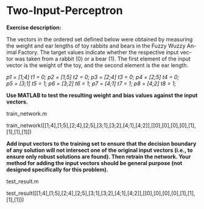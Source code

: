 # Two-Input-Perceptron

<b>Exercise description:</b>

The vectors in the ordered set defined below were obtained by measuring the weight and ear lengths of toy rabbits and bears in the Fuzzy Wuzzy An- imal Factory. The target values indicate whether the respective input vec- tor was taken from a rabbit (0) or a bear (1). The first element of the input vector is the weight of the toy, and the second element is the ear length.

<i>
<p>
p1 = [1;4] t1 = 0;
p2 = [1;5] t2 = 0;
p3 = [2;4] t3 = 0;
p4 = [2;5] t4 = 0; </br>
p5 = [3;1] t5 = 1;
p6 = [3;2] t6 = 1;
p7 = [4;1] t7 = 1;
p8 = [4;2] t8 = 1;
</p>
</i>

<b>Use MATLAB to test the resulting weight and bias values against the input vectors.</b>

train_network.m</b>

train_network([[1;4],[1;5],[2;4],[2;5],[3;1],[3;2],[4;1],[4;2]],[[0],[0],[0],[0],[1],[1],[1],[1]])

<b>Add input vectors to the training set to ensure that the decision boundary of any solution will not intersect one of the original input vectors (i.e., to ensure only robust solutions are found). Then retrain the network. Your method for adding the input vectors should be general purpose (not designed specifically for this problem).</b>

test_result.m

test_result([[1;4],[1;5],[2;4],[2;5],[3;1],[3;2],[4;1],[4;2]],[[0],[0],[0],[0],[1],[1],[1],[1]])
